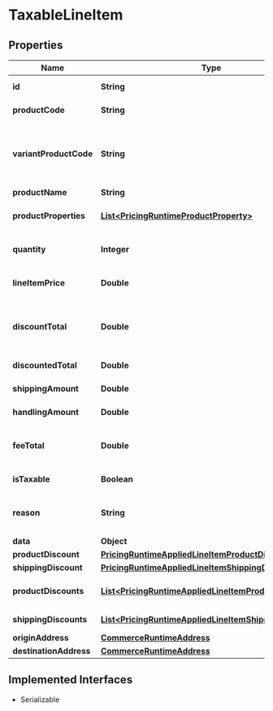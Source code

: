 

# TaxableLineItem


## Properties

| Name | Type | Description | Notes |
|------------ | ------------- | ------------- | -------------|
|**id** | **String** | Unique identifier of the line item. |  [optional] |
|**productCode** | **String** | Unique code of the product. |  [optional] |
|**variantProductCode** | **String** | For configurable products, the unique identifier of the product variation that has been selected. |  [optional] |
|**productName** | **String** | Name of the product. |  [optional] |
|**productProperties** | [**List&lt;PricingRuntimeProductProperty&gt;**](PricingRuntimeProductProperty.md) | Custom Properties of the product (i.e. inclues TaxCode) |  [optional] |
|**quantity** | **Integer** | The number of products for this line item |  [optional] |
|**lineItemPrice** | **Double** | The line item subtotal of quantity * Product.TaxablePrice |  [optional] |
|**discountTotal** | **Double** | How much the shopper saves with the applied discount or sale price. This is a negative number. |  [optional] |
|**discountedTotal** | **Double** | Subtotal minus any discounts. |  [optional] |
|**shippingAmount** | **Double** | The line item shipping amount. |  [optional] |
|**handlingAmount** | **Double** | Handling Amount for this item |  [optional] |
|**feeTotal** | **Double** | Not implemented. Total cost of fees that apply to this item. |  [optional] |
|**isTaxable** | **Boolean** | Is the Product taxable |  [optional] |
|**reason** | **String** | Clarifications on the reason this item is being taxed/returned? |  [optional] |
|**data** | **Object** |  |  [optional] |
|**productDiscount** | [**PricingRuntimeAppliedLineItemProductDiscount**](PricingRuntimeAppliedLineItemProductDiscount.md) |  |  [optional] |
|**shippingDiscount** | [**PricingRuntimeAppliedLineItemShippingDiscount**](PricingRuntimeAppliedLineItemShippingDiscount.md) |  |  [optional] |
|**productDiscounts** | [**List&lt;PricingRuntimeAppliedLineItemProductDiscount&gt;**](PricingRuntimeAppliedLineItemProductDiscount.md) | A list of discounts applied to the product |  [optional] |
|**shippingDiscounts** | [**List&lt;PricingRuntimeAppliedLineItemShippingDiscount&gt;**](PricingRuntimeAppliedLineItemShippingDiscount.md) | A discount applied to the shipping |  [optional] |
|**originAddress** | [**CommerceRuntimeAddress**](CommerceRuntimeAddress.md) |  |  [optional] |
|**destinationAddress** | [**CommerceRuntimeAddress**](CommerceRuntimeAddress.md) |  |  [optional] |


## Implemented Interfaces

* Serializable


